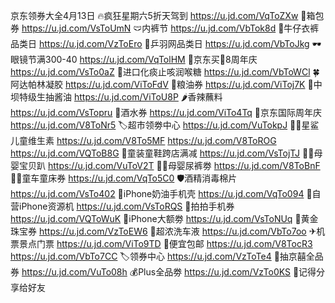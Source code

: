 京东领券大全4月13日
🔥疯狂星期六5折天驾到
https://u.jd.com/VqToZXw
🧳箱包券
https://u.jd.com/VsToUmN 
🩲内裤节
https://u.jd.com/VbTok8d
👖牛仔衣裤品类日
https://u.jd.com/VzToEro
🏸乒羽网品类日
https://u.jd.com/VbToJkg 
🕶眼镜节满300-40
https://u.jd.com/VqTolHM
🎉京东买💊8周年庆
https://u.jd.com/VsTo0aZ
🍃进口化痰止咳润喉糖
https://u.jd.com/VbToWCl
🍀阿达帕林凝胶
https://u.jd.com/ViToFdV
🍚粮油券
https://u.jd.com/ViToj7K
🧂中坝特级生抽酱油
https://u.jd.com/ViToU8P
🌶香辣蘸料
https://u.jd.com/VsTopru
🥃酒水券
https://u.jd.com/ViTo4Tq
🎉京东国际周年庆
https://u.jd.com/V8ToNr5
🏷超市领劵中心
https://u.jd.com/VuTokpJ
👶🏻星鲨儿童维生素
https://u.jd.com/V8To5MF
https://u.jd.com/V8ToROG
https://u.jd.com/VQToB8G
👟童装童鞋跨店满减
https://u.jd.com/VsTojTJ
👶🏻母婴宝贝趴
https://u.jd.com/VuToV2T
👶🏻母婴尿裤劵
https://u.jd.com/V8ToBnF
👶🏻童车童床券
https://u.jd.com/VqTo5C0
🛡酒精消毒棉片
https://u.jd.com/VsTo402
📱iPhone奶油手机壳
https://u.jd.com/VqTo094
📱自营iPhone资源机
https://u.jd.com/VsToRQS
📱拍拍手机券
https://u.jd.com/VQToWuK
🍎iPhone大额劵
https://u.jd.com/VsToNUq 
💎黄金珠宝券
https://u.jd.com/VzToEW6
🚗超浓洗车液
https://u.jd.com/VbTo7oo
✈机票景点门票
https://u.jd.com/ViTo9TD
🚚便宜包邮
https://u.jd.com/V8TocR3
https://u.jd.com/VbTo7CC
🏷领券中心
https://u.jd.com/VzToTe4
🎲抽京囍全品券
https://u.jd.com/VuTo08h
💰Plus全品劵
https://u.jd.com/VzTo0KS
🤩记得分享给好友